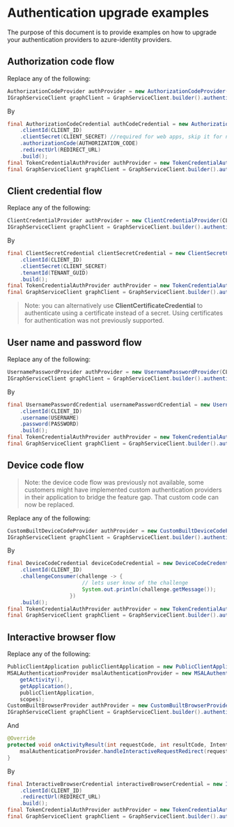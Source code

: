# Authentication upgrade examples

The purpose of this document is to provide examples on how to upgrade your authentication providers to azure-identity providers.

## Authorization code flow

Replace any of the following:

```Java
AuthorizationCodeProvider authProvider = new AuthorizationCodeProvider(CLIENT_ID, SCOPES, AUTHORIZATION_CODE, REDIRECT_URL, NATIONAL_CLOUD, TENANT, CLIENT_SECRET);
IGraphServiceClient graphClient = GraphServiceClient.builder().authenticationProvider(authProvider).buildClient();
```

By

``` Java
final AuthorizationCodeCredential authCodeCredential = new AuthorizationCodeCredentialBuilder()
    .clientId(CLIENT_ID)
    .clientSecret(CLIENT_SECRET) //required for web apps, skip it for native apps
    .authorizationCode(AUTHORIZATION_CODE)
    .redirectUrl(REDIRECT_URL)
    .build();
final TokenCredentialAuthProvider authProvider = new TokenCredentialAuthProvider(SCOPES, authCodeCredential);
final GraphServiceClient graphClient = GraphServiceClient.builder().authenticationProvider(authProvider).buildClient();
```

## Client credential flow

Replace any of the following:

```Java
ClientCredentialProvider authProvider = new ClientCredentialProvider(CLIENT_ID, SCOPES, CLIENT_SECRET, TENANT_GUID, NATIONAL_CLOUD);
IGraphServiceClient graphClient = GraphServiceClient.builder().authenticationProvider(authProvider).buildClient();
```

By

``` Java
final ClientSecretCredential clientSecretCredential = new ClientSecretCredentialBuilder()
    .clientId(CLIENT_ID)
    .clientSecret(CLIENT_SECRET)
    .tenantId(TENANT_GUID)
    .build();
final TokenCredentialAuthProvider authProvider = new TokenCredentialAuthProvider(SCOPES, clientSecretCredential);
final GraphServiceClient graphClient = GraphServiceClient.builder().authenticationProvider(authProvider).buildClient();
```

> Note: you can alternatively use **ClientCertificateCredential** to authenticate using a certificate instead of a secret. Using certificates for authentication was not previously supported.

## User name and password flow

Replace any of the following:

```Java
UsernamePasswordProvider authProvider = new UsernamePasswordProvider(CLIENT_ID, SCOPES, USERNAME, PASSWORD, NATIONAL_CLOUD, TENANT, CLIENT_SECRET);
IGraphServiceClient graphClient = GraphServiceClient.builder().authenticationProvider(authProvider).buildClient();
```

By

``` Java
final UsernamePasswordCredential usernamePasswordCredential = new UsernamePasswordCredentialBuilder()
    .clientId(CLIENT_ID)
    .username(USERNAME)
    .password(PASSWORD)
    .build();
final TokenCredentialAuthProvider authProvider = new TokenCredentialAuthProvider(SCOPES, usernamePasswordCredential);
final GraphServiceClient graphClient = GraphServiceClient.builder().authenticationProvider(authProvider).buildClient();
```

## Device code flow

> Note: the device code flow was previously not available, some customers might have implemented custom authentication providers in their application to bridge the feature gap. That custom code can now be replaced.

Replace any of the following:

```Java
CustomBuiltDeviceCodeProvider authProvider = new CustomBuiltDeviceCodeProvider(CLIENT_ID); // code specific to the custom implementation
IGraphServiceClient graphClient = GraphServiceClient.builder().authenticationProvider(authProvider).buildClient();
```

By

``` Java
final DeviceCodeCredential deviceCodeCredential = new DeviceCodeCredentialBuilder()
    .clientId(CLIENT_ID)
    .challengeConsumer(challenge -> {
                        // lets user know of the challenge
                        System.out.println(challenge.getMessage());
                    })
    .build();
final TokenCredentialAuthProvider authProvider = new TokenCredentialAuthProvider(SCOPES, deviceCodeCredential);
final GraphServiceClient graphClient = GraphServiceClient.builder().authenticationProvider(authProvider).buildClient();
```

## Interactive browser flow

Replace any of the following:

```Java
PublicClientApplication publicClientApplication = new PublicClientApplication(getApplicationContext(), CLIENT_ID);
MSALAuthenticationProvider msalAuthenticationProvider = new MSALAuthenticationProvider(
    getActivity(),
    getApplication(),
    publicClientApplication,
    scopes);
CustomBuiltBrowserProvider authProvider = new CustomBuiltBrowserProvider(CLIENT_ID, REDIRECT_URL);
IGraphServiceClient graphClient = GraphServiceClient.builder().authenticationProvider(authProvider).buildClient();
```

And

```Java
@Override
protected void onActivityResult(int requestCode, int resultCode, Intent data) {
    msalAuthenticationProvider.handleInteractiveRequestRedirect(requestCode, resultCode, data);
}
```

By

``` Java
final InteractiveBrowserCredential interactiveBrowserCredential = new InteractiveBrowserCredentialBuilder()
    .clientId(CLIENT_ID)
    .redirectUrl(REDIRECT_URL)
    .build();
final TokenCredentialAuthProvider authProvider = new TokenCredentialAuthProvider(SCOPES, interactiveBrowserCredential);
final GraphServiceClient graphClient = GraphServiceClient.builder().authenticationProvider(authProvider).buildClient();
```
